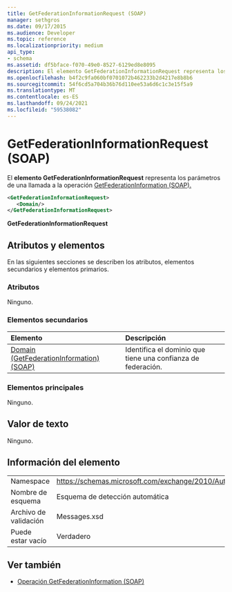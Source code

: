 ```yaml
---
title: GetFederationInformationRequest (SOAP)
manager: sethgros
ms.date: 09/17/2015
ms.audience: Developer
ms.topic: reference
ms.localizationpriority: medium
api_type:
- schema
ms.assetid: df5bface-f070-49e0-8527-6129ed8e8095
description: El elemento GetFederationInformationRequest representa los parámetros de una llamada a la operación GetFederationInformation (SOAP).
ms.openlocfilehash: b4f2c9fa060bf0701072b462233b2d4217e8b8b6
ms.sourcegitcommit: 54f6cd5a704b36b76d110ee53a6d6c1c3e15f5a9
ms.translationtype: MT
ms.contentlocale: es-ES
ms.lasthandoff: 09/24/2021
ms.locfileid: "59538082"
---
```

# <a name="getfederationinformationrequest-soap"></a>GetFederationInformationRequest (SOAP)

El **elemento GetFederationInformationRequest** representa los parámetros de una llamada a la operación [GetFederationInformation (SOAP).](getfederationinformation-operation-soap.md)
  
```XML
<GetFederationInformationRequest>
   <Domain/>
</GetFederationInformationRequest>
```

**GetFederationInformationRequest**

## <a name="attributes-and-elements"></a>Atributos y elementos

En las siguientes secciones se describen los atributos, elementos secundarios y elementos primarios.
  
### <a name="attributes"></a>Atributos

Ninguno.
  
### <a name="child-elements"></a>Elementos secundarios

|**Elemento**|**Descripción**|
|:-----|:-----|
|[Domain (GetFederationInformation) (SOAP)](domain-getfederationinformationsoap.md) <br/> |Identifica el dominio que tiene una confianza de federación.  <br/> |
   
### <a name="parent-elements"></a>Elementos principales

Ninguno.
  
## <a name="text-value"></a>Valor de texto

Ninguno. 
  
## <a name="element-information"></a>Información del elemento

|||
|:-----|:-----|
|Namespace  <br/> |https://schemas.microsoft.com/exchange/2010/Autodiscover  <br/> |
|Nombre de esquema  <br/> |Esquema de detección automática  <br/> |
|Archivo de validación  <br/> |Messages.xsd  <br/> |
|Puede estar vacío  <br/> |Verdadero  <br/> |
   
## <a name="see-also"></a>Ver también

- [Operación GetFederationInformation (SOAP)](getfederationinformation-operation-soap.md)

